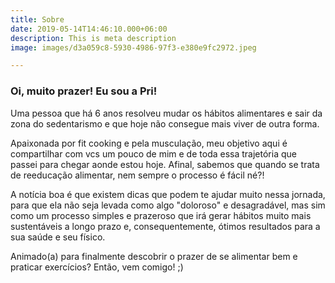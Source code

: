 ```yaml
---
title: Sobre
date: 2019-05-14T14:46:10.000+06:00
description: This is meta description
image: images/d3a059c8-5930-4986-97f3-e380e9fc2972.jpeg

---
```

### Oi, muito prazer! Eu sou a Pri!

Uma pessoa que há 6 anos resolveu mudar os hábitos alimentares e sair da zona do sedentarismo e que hoje não consegue mais viver de outra forma.

Apaixonada por fit cooking e pela musculação, meu objetivo aqui é compartilhar com vcs um pouco de mim e de toda essa trajetória que passei para chegar aonde estou hoje. Afinal, sabemos que quando se trata de reeducação alimentar, nem sempre o processo é fácil né?!

A notícia boa é que existem dicas que podem te ajudar muito nessa jornada, para que ela não seja levada como algo "doloroso" e desagradável, mas sim como um processo simples e prazeroso que irá gerar hábitos muito mais sustentáveis a longo prazo e, consequentemente, ótimos resultados para a sua saúde e seu físico.

Animado(a) para finalmente descobrir o prazer de se alimentar bem e praticar exercícios? Então, vem comigo! ;)